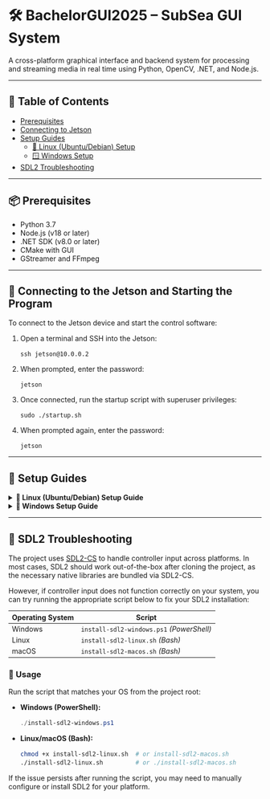 # 🛠️ BachelorGUI2025 – SubSea GUI System

A cross-platform graphical interface and backend system for processing and streaming media in real time using Python, OpenCV, .NET, and Node.js.

---

## 📖 Table of Contents

- [Prerequisites](#-prerequisites)
- [Connecting to Jetson](#-connecting-to-the-jetson-and-starting-the-program)
- [Setup Guides](#-setup-guides)
  - [🐧 Linux (Ubuntu/Debian) Setup](#linux-ubuntudebian-setup)
  - [🪟 Windows Setup](#windows-setup)
- [SDL2 Troubleshooting](#-sdl2-troubleshooting)

---

## 📦 Prerequisites

- Python 3.7
- Node.js (v18 or later)
- .NET SDK (v8.0 or later)
- CMake with GUI
- GStreamer and FFmpeg

---

## 🔌 Connecting to the Jetson and Starting the Program

To connect to the Jetson device and start the control software:

1. Open a terminal and SSH into the Jetson:
   ```
   ssh jetson@10.0.0.2
   ```

2. When prompted, enter the password:
   ```
   jetson
   ```

3. Once connected, run the startup script with superuser privileges:
   ```
   sudo ./startup.sh
   ```

4. When prompted again, enter the password:
   ```
   jetson
   ```
---

## 🧰 Setup Guides

<details>
<summary><strong>🔧 Linux (Ubuntu/Debian) Setup Guide</strong></summary>

### Linux (Ubuntu/Debian) Setup

1. **Download the GUI project from the repository.**

2. **Open a terminal and run the following commands (Skip any step you've already completed):**

   ```bash
   sudo apt update
   sudo apt install -y software-properties-common
   sudo add-apt-repository ppa:deadsnakes/ppa
   sudo apt update
   sudo apt-get install python3.7 python3.7-venv python3.7-distutils python3.7-dev python3.7-numpy
   sudo apt-get install libsrtp2-dev
   sudo apt-get install gcc g++
   ```

3. **Install GTK, camera, and media support:**

   ```bash
   sudo apt-get install libavcodec-dev libavformat-dev libswscale-dev
   sudo apt-get install libgstreamer-plugins-base1.0-dev libgstreamer1.0-dev
   sudo apt-get install libgtk-3-dev
   sudo apt-get install libpng-dev
   sudo apt-get install libjpeg-dev
   sudo apt-get install libopenexr-dev
   sudo apt-get install libtiff-dev
   sudo apt-get install libwebp-dev
   ```

4. **Verify Python version:**

   ```bash
   python3.7 --version
   ```

5. **Navigate to the project backend:**

   ```bash
   cd BachelorGUI2025/Backend
   ```

6. **Create and activate a virtual environment:**

   ```bash
   python3.7 -m venv myenv
   source myenv/bin/activate
   ```

7. **Navigate to the Python scripts:**

   ```bash
   cd PythonScripts
   ```

8. **Install Python dependencies:**

   ```bash
   pip install -r requirements.txt
   ```

9. **Install GStreamer:**

   ```bash
   sudo apt install gstreamer1.0-tools gstreamer1.0-plugins-base \
   gstreamer1.0-plugins-good gstreamer1.0-plugins-bad \
   gstreamer1.0-plugins-ugly gstreamer1.0-libav \
   libgstreamer1.0-dev
   ```

10. **Install FFmpeg:**

    ```bash
    sudo apt install ffmpeg
    ```

11. **Manually compile OpenCV:**

    - **Install CMake and CMake GUI (version 4.0.0):**

      ```bash
      sudo apt-get install cmake
      sudo apt-get install cmake-qt-gui
      ```

    - **To open CMake later:**

      ```bash
      cmake-gui
      ```

    - **Download and set up OpenCV 4.7.0 and Contrib:**

      ```bash
      mkdir ~/opencv_build && cd ~/opencv_build
      git clone -b 4.7.0 https://github.com/opencv/opencv.git
      git clone -b 4.7.0 https://github.com/opencv/opencv_contrib.git
      cd opencv
      mkdir build && cd build
      ```

    - **Open CMake GUI **from a terminal where the virtual environment is active**.**

    - **In CMake GUI:**
        - Set the source code path to the `opencv` folder.
        - Set the build path to the `opencv/build` folder.
        - Add `OPENCV_EXTRA_MODULES_PATH` pointing to `opencv_contrib/modules`.

    - Click **Configure** and verify the GStreamer and Python fields are set correctly (as shown in the image under).

    ![configure result](assets/images/linx02.png)

    - **Choose the generator (e.g., `Unix Makefiles`).**

    - **Build OpenCV:**
      - Open a terminal, navigate to the build directory, and run 

      ```bash
      make -j4
      ```

    - **Install OpenCV:**

      ```bash
      sudo make install
      ```

    - **Copy the `cv2` folder to your virtual environment:**

      ```bash
      cp -r cv2 ~/BachelorGUI2025/Backend/myenv/lib/site-packages
      ```

    - **Verify installation:**

      ```bash
      python -c "import cv2; print(cv2.__version__)"
      ```

12. **Install Node.js, npm, and .NET 8:**

    ```bash
    sudo apt install nodejs npm
    sudo apt install dotnet-sdk-8.0
    ```

13. **Build and run the backend:**

    ```bash
    cd Backend
    dotnet restore
    dotnet build
    dotnet run
    ```

14. **Start the frontend:**

    ```bash
    cd ../GUI-Frontend
    npm i
    npm run package
    npm start
    ```

</details>

<details>
<summary><strong>🔧 Windows Setup Guide</strong></summary>

### Windows Setup

1. **Download the GUI project from the repository.**

2. **Download Python version 3.7.0**
   - Go to the [Python 3.7.0 Release Page](https://www.python.org/downloads/release/python-370/)
   - Download the installer for your Windows version (e.g. *Windows x86-64 executable installer*).
   - Install Python and **ensure** the "Add Python to PATH" option is **checked** during installation.

3. **Install NumPy in Python 3.7** (needed to compile OpenCV).

4. **Open the folder `BachelorGUI2025\Backend` in a terminal.**

5. **Create a virtual environment:**
   ```bash
   python3.7 -m venv myenv
   ```

6. **Activate the virtual environment:**
   ```bash
   .\myenv\Scripts\activate
   ```
   - To deactivate:
     ```bash
     deactivate
     ```

7. **Navigate to the PythonScripts folder:**
   ```bash
   cd PythonScripts
   ```

8. **Install dependencies:**
   ```bash
   pip install -r requirements.txt
   ```

9. **Manually compile OpenCV with GStreamer support:**

   - **Download and install CMake 4.0.0** from the [CMake Download Page](https://cmake.org/download/)
   - Select the appropriate version for your system, e.g., Windows x64 Installer: `cmake-4.0.0-windows-x86_64.msi`
   - Run the installer and ensure that the option to add CMake to the system PATH is checked during installation.

   - **Download OpenCV 4.7.0 and OpenCV Contrib**, and create a `build` folder inside the OpenCV directory.

   - **Install GStreamer 1.24.12**:
     - [GStreamer 1.24.12 (MSVC) Download Page](https://gstreamer.freedesktop.org/data/pkg/windows/1.24.12/msvc/)
     - Download and install both:
       - `gstreamer-1.0-msvc-x86_64-1.24.12.msi`
       - `gstreamer-1.0-devel-msvc-x86_64-1.24.12.msi`
     - Add the GStreamer `bin` folder to your system PATH.

   - **Install FFmpeg** from [FFmpeg Builds](https://www.gyan.dev/ffmpeg/builds/)

   - **Install Visual Studio 2022 (version 17)** from [Visual Studio](https://visualstudio.microsoft.com/)

   - **Compile OpenCV using CMake GUI:**
     1. Open `CMake-gui` and Set "Browse Source..." to the OpenCV folder.
     2. Set "Browse Build..." to the `build` folder.
     4. Click **Configure**.
     

     ![Step 1-3 in CMake](assets/images/tut01.png)

     4. Choose *Visual Studio 17*, then **Finish**.

     ![Step 4](assets/images/tut02.png)

     5. Wait for analysis to complete. Red entries will appear.

     6. Expand the `WITH` section, enable necessary features (see image under for what was used, (if `WITH_PYTHON` isn’t present, you can add it manually
using the `Add Entry` button).

     ![Step 6](assets/images/tut03.png)
     ![Step 6](assets/images/tut04.png)

     7. Expand the `BUILD` section and adjust as needed.

     ![Step 7](assets/images/tut05.png)
     ![Step 7](assets/images/tut06.png)

     8. Expand `ENABLE`, disable `ENABLE_SOLUTION_FOLDERS` and adjust as needed.

     ![Step 8](assets/images/tut07.png)

     9. Ensure GStreamer fields are present and set correctly, If they are not visible, manually add them. If they are present but have no path, set the correct path to
where GStreamer is installed..

     ![Step 9](assets/images/tut08.png)

     10. Check the `PYTHON3` field paths.

     ![Step 10](assets/images/tut09.png)

     11. Add `OPENCV_EXTRA_MODULES_PATH` pointing to the OpenCV Contrib modules folder.

     12. Click **Configure** again. Scroll the log window to check for `YES` next to GStreamer. If `NO` appears, troubleshoot and adjust the settings. Also, verify that the Python 3 fields have the correct paths. If any fields are missing or have blank paths, OpenCV will not be configured for Python, which is necessary.


     ![Step 12](assets/images/tut11.png)

     13. If all is good, click **Generate**, then **Open Project**.

     14. Set build mode to **Release**.

     15. In Solution Explorer, right-click **Solution** or **ALL_BUILD** → **Build**.

     16. Once done, right-click **INSTALL** and build it. This installs OpenCV-Python.

     ![Step 16](assets/images/tut12.png)

     17. After the installation, OpenCV will be in the folder specified in the installation path. Copy the `cv2` folder into your virtual environment:
     ```
     BachelorGUI2025\Backend\myenv\Lib\site-packages
     ```

     18. **Verify installation:**
     ```bash
     python -c "import cv2; print(cv2.__version__)"
     ```

10. **Install Node.js (v18+), npm, and .NET (v8+):**

    - [Node.js 18](https://nodejs.org/en/)
    - [.NET SDK 8.0](https://dotnet.microsoft.com/en-us/download/dotnet/8.0)

11. **Navigate to the Backend folder and run:**
    ```bash
    dotnet restore
    dotnet build
    ```

12. **Start the backend:**
    ```bash
    dotnet run
    ```

13. **Start the frontend:**

    - Navigate to the `GUI-Frontend` folder.

    - Install dependencies:
      ```bash
      npm i
      npm run package
      ```

    - Start frontend:
      ```bash
      npm start
      ```

</details>

---

## 🔧 SDL2 Troubleshooting

The project uses [SDL2-CS](https://github.com/flibitijibibo/SDL2-CS) to handle controller input across platforms. In most cases, SDL2 should work out-of-the-box after cloning the project, as the necessary native libraries are bundled via SDL2-CS.

However, if controller input does not function correctly on your system, you can try running the appropriate script below to fix your SDL2 installation:

| Operating System | Script |
|------------------|--------|
| Windows          | `install-sdl2-windows.ps1` *(PowerShell)* |
| Linux            | `install-sdl2-linux.sh` *(Bash)* |
| macOS            | `install-sdl2-macos.sh` *(Bash)* |

### 📌 Usage

Run the script that matches your OS from the project root:

- **Windows (PowerShell):**
  ```powershell
  ./install-sdl2-windows.ps1
  ```

- **Linux/macOS (Bash):**
  ```bash
  chmod +x install-sdl2-linux.sh  # or install-sdl2-macos.sh
  ./install-sdl2-linux.sh         # or ./install-sdl2-macos.sh
  ```

If the issue persists after running the script, you may need to manually configure or install SDL2 for your platform.

